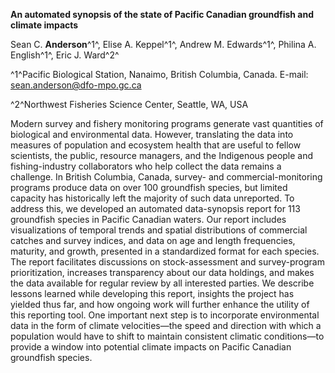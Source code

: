 **An automated synopsis of the state of Pacific Canadian groundfish and climate impacts**

Sean C. **Anderson**^1^, Elise A. Keppel^1^, Andrew M. Edwards^1^, Philina A.
English^1^, Eric J. Ward^2^

^1^Pacific Biological Station, Nanaimo, British Columbia, Canada. E-mail:
sean.anderson@dfo-mpo.gc.ca

^2^Northwest Fisheries Science Center, Seattle, WA, USA

Modern survey and fishery monitoring programs generate vast quantities of
biological and environmental data. However, translating the data into measures
of population and ecosystem health that are useful to fellow scientists, the
public, resource managers, and the Indigenous people and fishing-industry
collaborators who help collect the data remains a challenge. In British
Columbia, Canada, survey- and commercial-monitoring programs produce data on
over 100 groundfish species, but limited capacity has historically
left the majority of such data unreported. To address this, we developed an
automated data-synopsis report for 113 groundfish species in Pacific Canadian
waters. Our report includes visualizations of temporal trends and spatial
distributions of commercial catches and survey indices, and data on age and length
frequencies, maturity, and growth, presented in a standardized format for each
species. The report facilitates discussions on stock-assessment and
survey-program prioritization, increases transparency about our data holdings,
and makes the data available for regular review by all interested parties. We
describe lessons learned while developing this report, insights the project has
yielded thus far, and how ongoing work will further enhance the utility of this
reporting tool. One important next step is to incorporate environmental data in
the form of climate velocities—the speed and direction with which a population
would have to shift to maintain consistent climatic conditions—to provide a
window into potential climate impacts on Pacific Canadian groundfish species.
